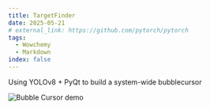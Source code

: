 ```yaml
---
title: TargetFinder
date: 2025-05-21
# external_link: https://github.com/pytorch/pytorch
tags:
  - Wowchemy
  - Markdown
index: false
---
```


Using YOLOv8 + PyQt to build a system-wide bubblecursor

![Bubble Cursor demo](bubble_cursor.gif)

<!--more-->
